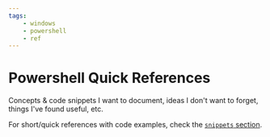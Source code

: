 ```yaml
---
tags:
    - windows
    - powershell
    - ref
---
```


# Powershell Quick References

Concepts & code snippets I want to document, ideas I don't want to forget, things I've found useful, etc.

For short/quick references with code examples, check the [`snippets` section](../snippets.md).
